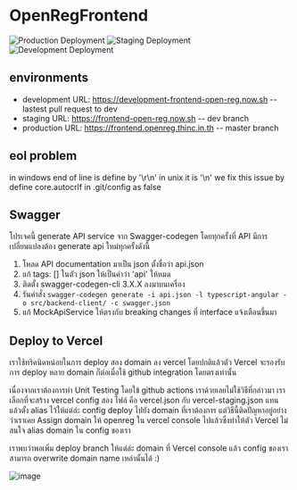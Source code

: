 # OpenRegFrontend
![Production Deployment](https://github.com/thinc-org/open-reg-frontend/workflows/Production%20Deployment/badge.svg?branch=master)
![Staging Deployment](https://github.com/thinc-org/open-reg-frontend/workflows/Staging%20Deployment/badge.svg?branch=dev)
![Development Deployment](https://github.com/thinc-org/open-reg-frontend/workflows/Development%20Deployment/badge.svg)

## environments

- development URL: <https://development-frontend-open-reg.now.sh> -- lastest pull request to dev
- staging URL: <https://frontend-open-reg.now.sh> -- dev branch
- production URL: <https://frontend.openreg.thinc.in.th> -- master branch

## eol problem

in windows end of line is define by '\r\n' in unix it is '\n'
we fix this issue by define core.autocrlf in .git/config as false

## Swagger

โปรเจคนี้ generate API service จาก Swagger-codegen โดยทุกครั้งที่ API มีการเปลี่ยนแปลงต้อง generate api ใหม่ทุกครั้งดังนี้

1. โหลด API documentation มาเป็น json ตั้งชื่อว่า api.json
2. แก้ tags: [] ในตัว json ให้เป็นคำว่า 'api' ให้หมด
3. ติดตั้ง swagger-codegen-cli 3.X.X ลงมาบนเครื่อง
4. รันคำสั่ง `swagger-codegen generate -i api.json -l typescript-angular -o src/backend-client/ -c swagger.json`
5. แก้ MockApiService ให้ตรงกับ breaking changes ที่ interface แจ้งเตือนขึ้นมา

## Deploy to Vercel

เราใช้ทริคนิดหน่อยในการ deploy สอง domain ลง vercel โดยปกติแล้วตัว Vercel จะรองรับการ deploy หลาย domain ก็ต่อเมื่อใช้ github integration โดยตรงเท่านั้น

เนื่องจากเราต้องการทำ Unit Testing โดยใข้ github actions เราด้วยเลยไม่ใช้วิธีที่กล่าวมา เราเลือกที่จะสร้าง vercel config สอง ไฟล์ คือ vercel.json กับ vercel-staging.json แทนแล้วตั้ง alias ไว้ให้แต่ล่ะ config deploy ไปยัง domain ที่เราต้องการ แต่วิธีนี้ติดปัญหาอยู่อย่างว่าเราเคย Assign domain ให้ openreg ใน vercel console ไปแล้วซึ่งทำให้ตัว Vercel ไม่สนใจ alias domain ใน config ของเรา

เราพบว่าพอเพิ่ม deploy branch ให้แต่ล่ะ domain ที่ Vercel console แล้ว
config ของเราสามารถ overwrite domain name เหล่านั้นได้ :)

![image](https://user-images.githubusercontent.com/12471844/84898405-66f1d680-b0d1-11ea-8c9d-a4f972feb50b.png)
